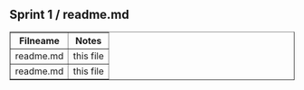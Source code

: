 <html>
<head>

</head>
<body>
   <h2>Sprint 1 / readme.md</h2>
<table width="100%" border="1" style="border-collapse:collapse;">
<thead><tr>
   <th><strong>Filneame</strong></th>
   <th><strong>Notes</strong></th>
</thead>
   </tr>
   <td>readme.md</td>
   <td>this file</td>
   </tr>
   <td>readme.md</td>
   <td>this file</td>
   

</table>
